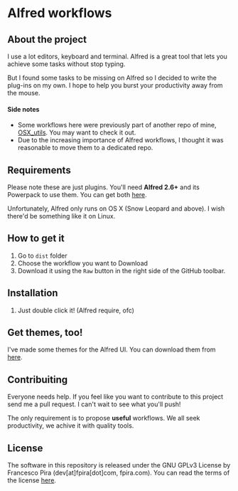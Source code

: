 # Alfred workflows

## About the project

I use a lot editors, keyboard and terminal. Alfred is a great tool that lets you achieve some tasks without stop typing.

But I found some tasks to be missing on Alfred so I decided to write the plug-ins on my own. I hope to help you burst your productivity away from the mouse.

#### Side notes

* Some workflows here were previously part of another repo of mine, [OSX_utils](https://github.com/pirafrank/OSX_utils). You may want to check it out.
* Due to the increasing importance of Alfred workflows, I thought it was reasonable to move them to a dedicated repo.

## Requirements

Please note these are just plugins. You'll need **Alfred 2.6+** and its Powerpack to use them.
You can get both [here](http://www.alfredapp.com).

Unfortunately, Alfred only runs on OS X (Snow Leopard and above). I wish there'd be something like it on Linux.

## How to get it

1. Go to `dist` folder
2. Choose the workflow you want to Download
3. Download it using the `Raw` button in the right side of the GitHub toolbar.

## Installation

1. Just double click it! (Alfred require, ofc)

## Get themes, too!

I've made some themes for the Alfred UI. You can download them from [here](https://fpira.com/alfred-for-mac/).

## Contribuiting

Everyone needs help. If you feel like you want to contribute to this project send me a pull request. I can't wait to see what you'll push!

The only requirement is to propose **useful** workflows. We all seek productivity, we achive it with quality tools.

## License
The software in this repository is released under the GNU GPLv3 License by Francesco Pira (dev[at]fpira[dot]com, fpira.com). You can read the terms of the license [here](http://www.gnu.org/licenses/gpl-3.0.html).
